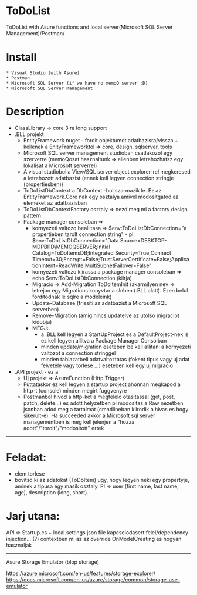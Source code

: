 # ToDoList
ToDoList with Asure functions and local server(Microsoft SQL Server Management)/Postman/

# Install
	* Visual Studio (with Asure)
	* Postman
	* Microsoft SQL Server (if we have no memoQ server :D)
	* Microsoft SQL Server Management

# Description
* ClassLibrary -> core 3 ra long support
* .BLL projekt
	* EntityFramework nuget - fordit objektumot adatbazisra/vissza + kellenek a EnityFrameworktol => core, design, sqlserver, tools
	* Microsoft SQL server management studioban csatlakozol egy szerverre (memoQosat hasznaltunk => ellenben letrehozhatsz egy lokalisat a Microsoft serverrel)
	* A visual studiobol a View/SQL server object explorer-rel megkeresed a letrehozott adatbazist (ennek kell legyen connection stringje (propertiesben))
	* ToDoListDbContext a DbContext -bol szarmazik le. Ez az EntityFramework.Core nak egy osztalya amivel modositgatod az elemeket az adatbazisban
	* ToDoListDbContextFactory osztaly => nezd meg mi a factory design pattern
	* Package manager consoleban => 	
		* kornyezeti valtozo beallitasa => $env:ToDoListDbConnection="a propertieben tarolt connection string" - pl: $env:ToDoListDbConnection="Data Source=DESKTOP-MDPBI1D\MEMOQSERVER;Initial Catalog=ToDoItemsDB;Integrated Security=True;Connect Timeout=30;Encrypt=False;TrustServerCertificate=False;ApplicationIntent=ReadWrite;MultiSubnetFailover=False"
		* kornyezeti valtozo kiirassa a package manager consoleban => echo $env:ToDoListDbConnection (kiirja)
		* Migracio => Add-Migration ToDoItemInit (akarmilyen nev => letrejon egy Migrations konyvtar a slnben (.BLL alatt). Ezen belul forditodnak le sqlre a modeleink)
		* Update-Database (frissiti az adatbazist a Microsoft SQL serverben)
		* Remove-Migration (amig nincs updatelve az utolso migraciot kidobja)
		* MEGJ: 
			* a .BLL kell legyen a StartUpProject es a DefaultProject-nek is ez kell legyen allitva a Package Manager Consolban
			* minden update/migration eseteben be kell allitani a kornyezeti valtozot a connection stringgel
			* minden tablazatbeli adatvaltoztatas (fokent tipus vagy uj adat felvetele vagy torlese ...) eseteben kell egy uj migracio
* .API projekt - ez a 
	* Uj projekt => AzureFunction (Http Trigger)
	* Futtataskor ez kell legyen a startup project ahonnan megkapod a http-t (console) minden megirt fuggvenyre
	* Postmanbol hivod a http-ket a megfelelo otasitassal (get, post, patch, delete...) es adott helyzetben pl modositas a Raw nezetben jsonban adod meg a tartalmat (cmndlineban kiirodik a hivas es hogy sikerult-e). Ha succeeded akkor a Microsoft sql server managementben is meg kell jelenjen a "hozza adott"/"torolt"/"modositott" ertek
	
----------
# Feladat:
* elem torlese
* bovitsd ki az adatokat (ToDoItem) ugy, hogy legyen neki egy propertyje, aminek a tipusa egy masik osztaly. Pl => user (first name, last name, age), description (long, short).

# Jarj utana:
API => Startup.cs + local.settings.json file kapcsolodasert felel/dependency injection... (?)
contextben mi az az override OnModelCreating es hogyan hasznaljak

---------
Asure Storage Emulator (blop storage)

https://azure.microsoft.com/en-us/features/storage-explorer/
https://docs.microsoft.com/en-us/azure/storage/common/storage-use-emulator 